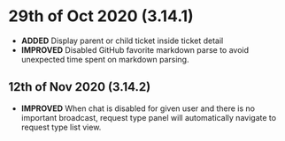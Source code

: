 # 29th of Oct 2020 (3.14.1)
- **ADDED** Display parent or child ticket inside ticket detail
- **IMPROVED** Disabled GitHub favorite markdown parse to avoid unexpected time spent on markdown parsing.

## 12th of Nov 2020 (3.14.2)
- **IMPROVED** When chat is disabled for given user and there is no important broadcast, request type panel will automatically navigate to request type list view.
